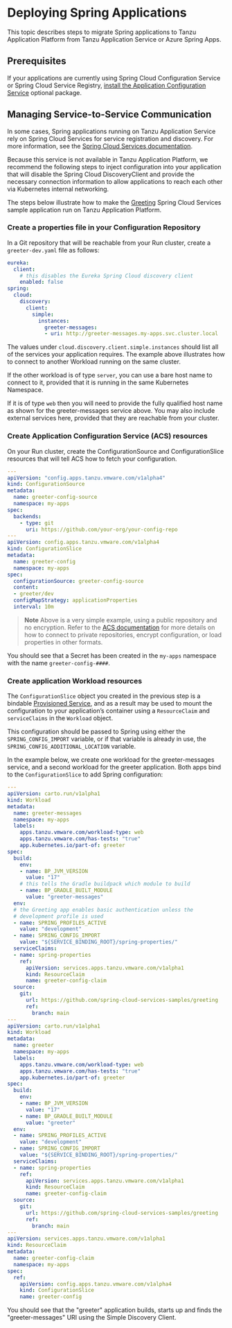 # Deploying Spring Applications

This topic describes steps to migrate Spring applications to Tanzu Application Platform from
Tanzu Application Service or Azure Spring Apps.

## <a id="prereqs"></a> Prerequisites

If your applications are currently using Spring Cloud Configuration Service or
Spring Cloud Service Registry,
[install the Application Configuration Service](../application-configuration-service/install-app-config-service.hbs.md)
optional package.

## <a id="service-to-service"></a> Managing Service-to-Service Communication

In some cases, Spring applications running on Tanzu Application Service rely on Spring Cloud Services
for service registration and discovery.
For more information, see the
[Spring Cloud Services documentation](https://docs.vmware.com/en/Spring-Cloud-Services-for-VMware-Tanzu/index.html).

Because this service is not available in Tanzu Application Platform, we recommend the following steps
to inject configuration into your application that will disable the Spring Cloud DiscoveryClient and
provide the necessary connection information to allow applications to reach each other via
Kubernetes internal networking.

The steps below illustrate how to make the
[Greeting](https://github.com/spring-cloud-services-samples/greeting) Spring Cloud Services sample
application run on Tanzu Application Platform.

### <a id="properties-file"></a> Create a properties file in your Configuration Repository

In a Git repository that will be reachable from your Run cluster, create a `greeter-dev.yaml` file as
follows:

```yaml
eureka:
  client:
    # this disables the Eureka Spring Cloud discovery client
    enabled: false
spring:
  cloud:
    discovery:
      client:
        simple:
          instances:
            greeter-messages:
            - uri: http://greeter-messages.my-apps.svc.cluster.local
```

The values under `cloud.discovery.client.simple.instances` should list all of the services your
application requires. The example above illustrates how to connect to another Workload running on
the same cluster.

If the other workload is of type `server`, you can use a bare host name to connect
to it, provided that it is running in the same Kubernetes Namespace.

If it is of type `web` then you will need to provide the fully qualified host name as shown for the greeter-messages service above.
You may also include external services here, provided that they are reachable from your cluster.

### <a id="acs-resources"></a> Create Application Configuration Service (ACS) resources

On your Run cluster, create the ConfigurationSource and ConfigurationSlice resources that will tell
ACS how to fetch your configuration.

```yaml
---
apiVersion: "config.apps.tanzu.vmware.com/v1alpha4"
kind: ConfigurationSource
metadata:
  name: greeter-config-source
  namespace: my-apps
spec:
  backends:
    - type: git
      uri: https://github.com/your-org/your-config-repo
---
apiVersion: config.apps.tanzu.vmware.com/v1alpha4
kind: ConfigurationSlice
metadata:
  name: greeter-config
  namespace: my-apps
spec:
  configurationSource: greeter-config-source
  content:
  - greeter/dev
  configMapStrategy: applicationProperties
  interval: 10m
```

> **Note** Above is a very simple example, using a public repository and no encryption. Refer to the
> [ACS documentation](../application-configuration-service/about.hbs.md) for more details on how to
> connect to private repositories, encrypt configuration, or load properties in other formats.

You should see that a Secret has been created in the `my-apps` namespace with the name
`greeter-config-####`.

### <a id="create-workloads"></a> Create application Workload resources

The `ConfigurationSlice` object you created in the previous step is a bindable
[Provisioned Service](https://github.com/servicebinding/spec#provisioned-service), and as a result
may be used to mount the configuration to your application’s container using a `ResourceClaim` and
`serviceClaims` in the `Workload` object.

This configuration should be passed to Spring using either the `SPRING_CONFIG_IMPORT` variable, or
if that variable is already in use, the `SPRING_CONFIG_ADDITIONAL_LOCATION` variable.

In the example below, we create one workload for the greeter-messages service, and a second workload
for the greeter application. Both apps bind to the `ConfigurationSlice` to add Spring configuration:

```yaml
---
apiVersion: carto.run/v1alpha1
kind: Workload
metadata:
  name: greeter-messages
  namespace: my-apps
  labels:
    apps.tanzu.vmware.com/workload-type: web
    apps.tanzu.vmware.com/has-tests: "true"
    app.kubernetes.io/part-of: greeter
spec:
  build:
    env:
    - name: BP_JVM_VERSION
      value: "17"
    # this tells the Gradle buildpack which module to build
    - name: BP_GRADLE_BUILT_MODULE
      value: "greeter-messages"
  env:
  # the Greeting app enables basic authentication unless the
  # development profile is used
  - name: SPRING_PROFILES_ACTIVE
    value: "development"
  - name: SPRING_CONFIG_IMPORT
    value: "${SERVICE_BINDING_ROOT}/spring-properties/"
  serviceClaims:
  - name: spring-properties
    ref:
      apiVersion: services.apps.tanzu.vmware.com/v1alpha1
      kind: ResourceClaim
      name: greeter-config-claim
  source:
    git:
      url: https://github.com/spring-cloud-services-samples/greeting
      ref:
        branch: main
---
apiVersion: carto.run/v1alpha1
kind: Workload
metadata:
  name: greeter
  namespace: my-apps
  labels:
    apps.tanzu.vmware.com/workload-type: web
    apps.tanzu.vmware.com/has-tests: "true"
    app.kubernetes.io/part-of: greeter
spec:
  build:
    env:
    - name: BP_JVM_VERSION
      value: "17"
    - name: BP_GRADLE_BUILT_MODULE
      value: "greeter"
  env:
  - name: SPRING_PROFILES_ACTIVE
    value: "development"
  - name: SPRING_CONFIG_IMPORT
    value: "${SERVICE_BINDING_ROOT}/spring-properties/"
  serviceClaims:
  - name: spring-properties
    ref:
      apiVersion: services.apps.tanzu.vmware.com/v1alpha1
      kind: ResourceClaim
      name: greeter-config-claim
  source:
    git:
      url: https://github.com/spring-cloud-services-samples/greeting
      ref:
        branch: main
---
apiVersion: services.apps.tanzu.vmware.com/v1alpha1
kind: ResourceClaim
metadata:
  name: greeter-config-claim
  namespace: my-apps
spec:
  ref:
    apiVersion: config.apps.tanzu.vmware.com/v1alpha4
    kind: ConfigurationSlice
    name: greeter-config
```

You should see that the "greeter" application builds, starts up and finds the "greeter-messages" URI
using the Simple Discovery Client.
